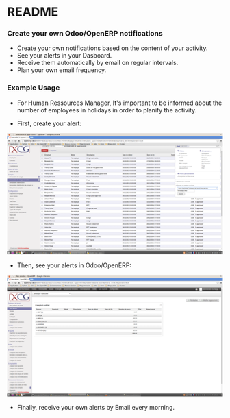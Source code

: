 # README #


### Create your own Odoo/OpenERP notifications ###


* Create your own notifications based on the content of your activity.
* See your alerts in your Dasboard.
* Receive them automatically by email on regular intervals.
* Plan your own email frequency.

### Example Usage ###

* For Human Ressources Manager, It's important to be informed about the number of employees in holidays in order to planify the activity.

* First, create your alert:

![Create](/img/board_alerts.png)

* Then, see your alerts in Odoo/OpenERP:

![Show](/img/board_alerts1.png)

* Finally, receive your own alerts by Email every morning.






